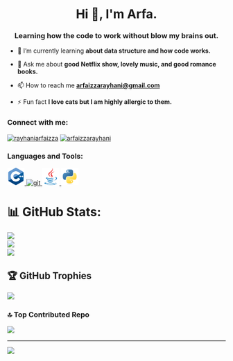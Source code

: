 <h1 align="center">Hi 👋, I'm Arfa.</h1>
<h3 align="center">Learning how the code to work without blow my brains out.</h3>

- 🌱 I’m currently learning **about data structure and how code works.**

- 💬 Ask me about **good Netflix show, lovely music, and good romance books.**

- 📫 How to reach me **arfaizzarayhani@gmail.com**

- ⚡ Fun fact **I love cats but I am highly allergic to them.**

<h3 align="left">Connect with me:</h3>
<p align="left">
<a href="https://kaggle.com/rayhaniarfaizza" target="blank"><img align="center" src="https://raw.githubusercontent.com/rahuldkjain/github-profile-readme-generator/master/src/images/icons/Social/kaggle.svg" alt="rayhaniarfaizza" height="30" width="40" /></a>
<a href="https://www.leetcode.com/arfaizzarayhani" target="blank"><img align="center" src="https://raw.githubusercontent.com/rahuldkjain/github-profile-readme-generator/master/src/images/icons/Social/leet-code.svg" alt="arfaizzarayhani" height="30" width="40" /></a>
</p>

<h3 align="left">Languages and Tools:</h3>
<p align="left"> <a href="https://www.w3schools.com/cpp/" target="_blank" rel="noreferrer"> <img src="https://raw.githubusercontent.com/devicons/devicon/master/icons/cplusplus/cplusplus-original.svg" alt="cplusplus" width="40" height="40"/> </a> <a href="https://git-scm.com/" target="_blank" rel="noreferrer"> <img src="https://www.vectorlogo.zone/logos/git-scm/git-scm-icon.svg" alt="git" width="40" height="40"/> </a> <a href="https://www.java.com" target="_blank" rel="noreferrer"> <img src="https://raw.githubusercontent.com/devicons/devicon/master/icons/java/java-original.svg" alt="java" width="40" height="40"/> </a> <a href="https://www.python.org" target="_blank" rel="noreferrer"> <img src="https://raw.githubusercontent.com/devicons/devicon/master/icons/python/python-original.svg" alt="python" width="40" height="40"/> </a> </p>

# 📊 GitHub Stats:
![](https://github-readme-stats.vercel.app/api?username=arfaizzarayhani&theme=shadow_blue&hide_border=false&include_all_commits=true&count_private=true)<br/>
![](https://nirzak-streak-stats.vercel.app/?user=arfaizzarayhani&theme=shadow_blue&hide_border=false)<br/>
![](https://github-readme-stats.vercel.app/api/top-langs/?username=arfaizzarayhani&theme=shadow_blue&hide_border=false&include_all_commits=true&count_private=true&layout=compact)

## 🏆 GitHub Trophies
![](https://github-profile-trophy.vercel.app/?username=arfaizzarayhani&theme=radical&no-frame=false&no-bg=true&margin-w=4)

### 🔝 Top Contributed Repo
![](https://github-contributor-stats.vercel.app/api?username=arfaizzarayhani&limit=5&theme=shadow_blue&combine_all_yearly_contributions=true)

---
[![](https://visitcount.itsvg.in/api?id=arfaizzarayhani&icon=0&color=0)](https://visitcount.itsvg.in)

<!-- Proudly created with GPRM ( https://gprm.itsvg.in ) -->
